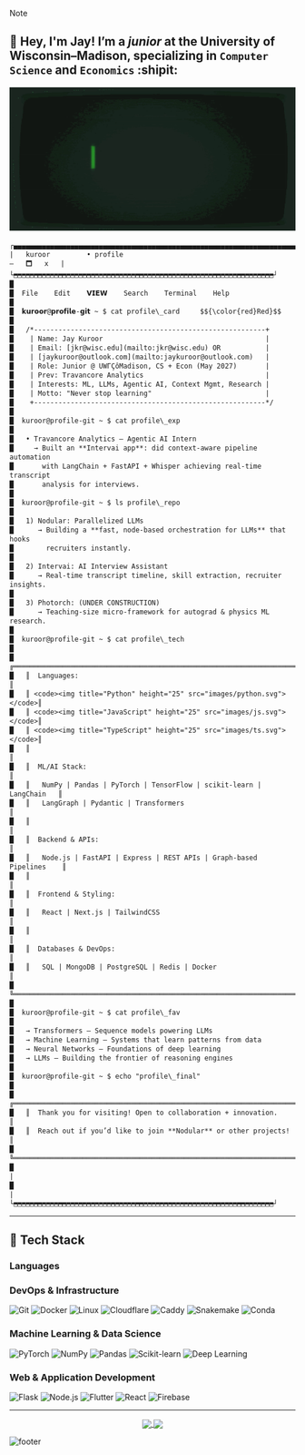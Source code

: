> [!NOTE]
> ## :handshake: Hey, I'm **Jay**! I’m a *junior* at the **University of Wisconsin–Madison**, specializing in `Computer Science` and `Economics` :shipit:

<p align="center">
  <img src="https://github.com/jaykuroor/jaykuroor/blob/8191dc1f7aed3bc905110886adaa0676be89dac2/main/banner.gif" alt="Banner" width="1200">
</p>

```
┌▄▄▄▄▄▄▄▄▄▄▄▄▄▄▄▄▄▄▄▄▄▄▄▄▄▄▄▄▄▄▄▄▄▄▄▄▄▄▄▄▄▄▄▄▄▄▄▄▄▄▄▄▄▄▄▄▄▄▄▄▄▄▄▄▄▄▄▄▄▄▄▄▄▄▄▄▄▄▄▄▄▄▄▄▄▄▄▄▄▄▄▄▄▄▄▄▄▄▄▄┐
|   kuroor         • profile                                                            —   🗖   x   |
└⬒⬒⬒⬒⬒⬒⬒⬒⬒⬒⬒⬒⬒⬒⬒⬒⬒⬒⬒⬒⬒⬒⬒⬒⬒⬒⬒⬒⬒⬒⬒⬒⬒⬒⬒⬒⬒⬒⬒⬒⬒⬒⬒⬒⬒⬒⬒⬒⬒⬒⬒⬒⬒⬒⬒⬒⬒⬒⬒⬒⬒⬒⬒⬒┘
█  
█  File    Edit    𝗩𝗜𝗘𝗪    Search    Terminal    Help
█                                                                            
█  𝗸𝘂𝗿𝗼𝗼𝗿@𝗽𝗿𝗼𝗳𝗶𝗹𝗲-𝗴𝗶𝘁 ~ $ cat profile\_card    	$${\color{red}Red}$$  
█                                                                           
█   /*---------------------------------------------------------+
█    | Name: Jay Kuroor                                        |
█    | Email: [jkr@wisc.edu](mailto:jkr@wisc.edu) OR           |
█    | [jaykuroor@outlook.com](mailto:jaykuroor@outlook.com)   |
█    | Role: Junior @ UWΓÇôMadison, CS + Econ (May 2027)       |
█    | Prev: Travancore Analytics                              |
█    | Interests: ML, LLMs, Agentic AI, Context Mgmt, Research |
█    | Motto: "Never stop learning"                            |
█    +---------------------------------------------------------*/
█                                                                           
█  kuroor@profile-git ~ $ cat profile\_exp                             
█                                                                           
█   • Travancore Analytics – Agentic AI Intern                              
█     → Built an **Intervai app**: did context-aware pipeline automation    
█       with LangChain + FastAPI + Whisper achieving real-time transcript   
█       analysis for interviews.                                            
█                                                                           
█  kuroor@profile-git ~ $ ls profile\_repo                             
█                                                                           
█   1) Nodular: Parallelized LLMs                                           
█      → Building a **fast, node-based orchestration for LLMs** that hooks  
█        recruiters instantly.                                              
█                                                                           
█   2) Intervai: AI Interview Assistant                                     
█      → Real-time transcript timeline, skill extraction, recruiter insights.
█                                                                           
█   3) Photorch: (UNDER CONSTRUCTION)                                       
█      → Teaching-size micro-framework for autograd & physics ML research.  
█                                                                           
█  kuroor@profile-git ~ $ cat profile\_tech                            
█                                                                           
█   ╔══════════════════════════════════════════════════════════════════════╗
█   ║  Languages:                                                          ║
█   ║ <code><img title="Python" height="25" src="images/python.svg"></code>║
█   ║ <code><img title="JavaScript" height="25" src="images/js.svg"></code>║
█   ║ <code><img title="TypeScript" height="25" src="images/ts.svg"></code>║
█   ║                                                                      ║
█   ║  ML/AI Stack:                                                        ║
█   ║   NumPy | Pandas | PyTorch | TensorFlow | scikit-learn | LangChain   ║
█   ║   LangGraph | Pydantic | Transformers                                ║
█   ║                                                                      ║
█   ║  Backend & APIs:                                                     ║
█   ║   Node.js | FastAPI | Express | REST APIs | Graph-based Pipelines    ║
█   ║                                                                      ║
█   ║  Frontend & Styling:                                                 ║
█   ║   React | Next.js | TailwindCSS                                      ║
█   ║                                                                      ║
█   ║  Databases & DevOps:                                                 ║
█   ║   SQL | MongoDB | PostgreSQL | Redis | Docker                        ║
█   ╚══════════════════════════════════════════════════════════════════════╝
█                                                                           
█  kuroor@profile-git ~ $ cat profile\_fav                             
█                                                                           
█   → Transformers – Sequence models powering LLMs                          
█   → Machine Learning – Systems that learn patterns from data              
█   → Neural Networks – Foundations of deep learning                        
█   → LLMs – Building the frontier of reasoning engines                     
█                                                                           
█  kuroor@profile-git ~ $ echo "profile\_final"                        
█                                                                           
█   ╔══════════════════════════════════════════════════════════════════════╗
█   ║  Thank you for visiting! Open to collaboration + innovation.         ║
█   ║  Reach out if you’d like to join **Nodular** or other projects!      ║
█   ╚══════════════════════════════════════════════════════════════════════╝
█                                                                                                    |
█                                                                                                    |
└⬒⬒⬒⬒⬒⬒⬒⬒⬒⬒⬒⬒⬒⬒⬒⬒⬒⬒⬒⬒⬒⬒⬒⬒⬒⬒⬒⬒⬒⬒⬒⬒⬒⬒⬒⬒⬒⬒⬒⬒⬒⬒⬒⬒⬒⬒⬒⬒⬒⬒⬒⬒⬒⬒⬒⬒⬒⬒⬒⬒⬒⬒⬒⬒┘
```

---

## 🧰 Tech Stack

### Languages


### DevOps & Infrastructure
![Git](https://img.shields.io/badge/Git-F05032?style=for-the-badge&logo=git&logoColor=white)
![Docker](https://img.shields.io/badge/Docker-2496ED?style=for-the-badge&logo=docker&logoColor=white)
![Linux](https://img.shields.io/badge/Linux-FCC624?style=for-the-badge&logo=linux&logoColor=black)
![Cloudflare](https://img.shields.io/badge/Cloudflare-F38020?style=for-the-badge&logo=cloudflare&logoColor=white)
![Caddy](https://img.shields.io/badge/Caddy-2487D4?style=for-the-badge&logo=caddy&logoColor=white)
![Snakemake](https://img.shields.io/badge/Snakemake-70D5ED?style=for-the-badge&logo=snakemake&logoColor=white)
![Conda](https://img.shields.io/badge/Conda-00ADD8?style=for-the-badge&logo=anaconda&logoColor=white)

### Machine Learning & Data Science
![PyTorch](https://img.shields.io/badge/PyTorch-EE4C2C?style=for-the-badge&logo=pytorch&logoColor=white)
![NumPy](https://img.shields.io/badge/NumPy-013243?style=for-the-badge&logo=numpy&logoColor=white)
![Pandas](https://img.shields.io/badge/Pandas-150458?style=for-the-badge&logo=pandas&logoColor=white)
![Scikit-learn](https://img.shields.io/badge/Scikit--learn-F7931E?style=for-the-badge&logo=scikit-learn&logoColor=white)
![Deep Learning](https://img.shields.io/badge/Deep%20Learning-FF6700?style=for-the-badge&logo=tensorflow&logoColor=white)

### Web & Application Development
![Flask](https://img.shields.io/badge/Flask-000000?style=for-the-badge&logo=flask&logoColor=white)
![Node.js](https://img.shields.io/badge/Node.js-339933?style=for-the-badge&logo=nodedotjs&logoColor=white)
![Flutter](https://img.shields.io/badge/Flutter-02569B?style=for-the-badge&logo=flutter&logoColor=white)
![React](https://img.shields.io/badge/React-61DAFB?style=for-the-badge&logo=react&logoColor=black)
![Firebase](https://img.shields.io/badge/Firebase-FFCA28?style=for-the-badge&logo=firebase&logoColor=black)

---
<div align="center">
  <a href="https://github.com/anuraghazra/github-readme-stats">
    <img height=200 align="center" src="https://github-readme-stats.vercel.app/api?username=jaykuroor&locale=en&theme=merko&show_icons=true&count_private=true&hide_border=true&rank_icon=github&show=discussions_answered&hide" />
  </a>
  <a href="https://github.com/anuraghazra/github-readme-stats">
    <img height=200 align="center" src="https://github-readme-stats.vercel.app/api/top-langs?username=jaykuroor&locale=en&theme=merko&layout=donut&show_icons=true&count_private=true&langs_count=8&card_width=340&hide_border=true&text-bold=true" />
  </a>
</div>

![footer](https://github.com/jaykuroor/jaykuroor/blob/12e33dc40be7422dbfd0dcca79f424848418d950/main/footer_banner.gif)
